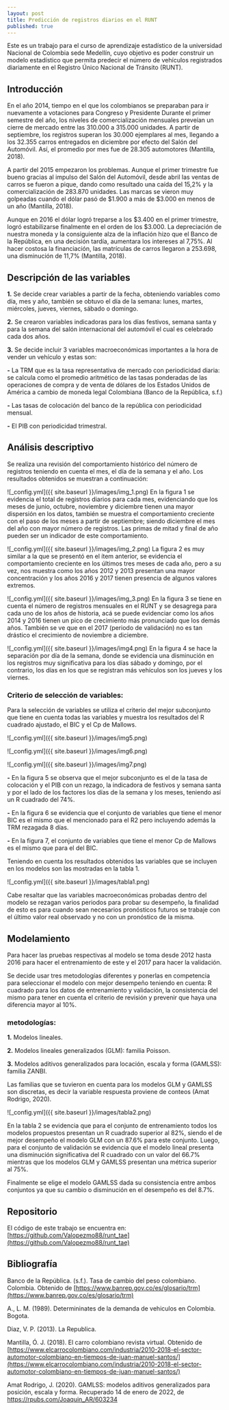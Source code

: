 ```yaml
---
layout: post
title: Predicción de registros diarios en el RUNT
published: true
---
```

Este es un trabajo para el curso de aprendizaje estadístico de la universidad Nacional de Colombia sede Medellín, cuyo objetivo es poder construir un modelo estadístico que permita predecir el número de vehículos registrados diariamente en el Registro Único Nacional de Tránsito (RUNT).

## Introducción
En el año 2014, tiempo en el que los colombianos se preparaban para ir nuevamente a votaciones para Congreso y Presidente Durante el primer semestre del año, los niveles de comercialización mensuales preveían un cierre de mercado entre las 310.000 a 315.000 unidades. A partir de septiembre, los registros superan los 30.000 ejemplares al mes, llegando a los 32.355 carros entregados en diciembre por efecto del Salón del Automóvil. Así, el promedio por mes fue de 28.305 automotores (Mantilla, 2018). 

A partir del 2015 empezaron los problemas. Aunque el primer trimestre fue bueno gracias al impulso del Salón del Automóvil, desde abril las ventas de carros se fueron a pique, dando como resultado una caída del 15,2% y la comercialización de 283.870 unidades. Las marcas se vieron muy golpeadas cuando el dólar pasó de $1.900 a más de $3.000 en menos de un año (Mantilla, 2018).

Aunque en 2016 el dólar logró treparse a los $3.400 en el primer trimestre, logró estabilizarse finalmente en el orden de los $3.000. La depreciación de nuestra moneda y la consiguiente alza de la inflación hizo que el Banco de la República, en una decisión tardía, aumentara los intereses al 7,75%. Al hacer costosa la financiación, las matrículas de carros llegaron a 253.698, una disminución de 11,7% (Mantilla, 2018).


## Descripción de las variables
**1.** Se decide crear variables a partir de la fecha, obteniendo variables como día, mes y año, también se obtuvo el día de la semana: lunes, martes, miércoles, jueves, viernes, sábado o domingo.

**2.** Se crearon variables indicadoras para los días festivos, semana santa y para la semana del salón internacional del automóvil el cual es celebrado cada dos años. 

**3.** Se decide incluir 3 variables macroeconómicas importantes a la hora de vender un vehículo y estas son: 

   **-** La TRM que es la tasa representativa de mercado con periodicidad diaria: se calcula como el promedio aritmético de las tasas ponderadas de las operaciones de compra y de venta de dólares de los Estados Unidos de América a cambio de moneda legal Colombiana (Banco de la República, s.f.)

   **-** Las tasas de colocación del banco de la república con periodicidad mensual.

   **-** El PIB con periodicidad trimestral.


## Análisis descriptivo
Se realiza una revisión del comportamiento histórico del número de registros teniendo en cuenta el mes, el día de la semana y el año. Los resultados obtenidos se muestran a continuación:

![_config.yml]({{ site.baseurl }}/images/img_1.png)
En la figura 1 se evidencia el total de registros diarios para cada mes, evidenciando que los meses de junio, octubre, noviembre y diciembre tienen una mayor dispersión en los datos, también se muestra el comportamiento creciente con el paso de los meses a partir de septiembre; siendo diciembre el mes del año con mayor número de registros. Las primas de mitad y final de año pueden ser un indicador de este comportamiento.


![_config.yml]({{ site.baseurl }}/images/img_2.png)
La figura 2 es muy similar a la que se presentó en el ítem anterior, se evidencia el comportamiento creciente en los últimos tres meses de cada año, pero a su vez, nos muestra como los años 2012 y 2013 presentan una mayor concentración y los años 2016 y 2017 tienen presencia de algunos valores extremos.


![_config.yml]({{ site.baseurl }}/images/img_3.png)
En la figura 3 se tiene en cuenta el número de registros mensuales en el RUNT y se desagrega para cada uno de los años de historia, acá se puede evidenciar como los años 2014 y 2016 tienen un pico de crecimiento más pronunciado que los demás años. También se ve que en el 2017 (periodo de validación) no es tan drástico el crecimiento de noviembre a diciembre.



![_config.yml]({{ site.baseurl }}/images/img4.png)
En la figura 4 se hace la separación por día de la semana, donde se evidencia una disminución en los registros muy significativa para los días sábado y domingo, por el contrario, los días en los que se registran más vehículos son los jueves y los viernes.


### Criterio de selección de variables:
Para la selección de variables se utiliza el criterio del mejor subconjunto que tiene en cuenta todas las variables y muestra los resultados del R cuadrado ajustado, el BIC y el Cp de Mallows.

![_config.yml]({{ site.baseurl }}/images/img5.png)

![_config.yml]({{ site.baseurl }}/images/img6.png)

![_config.yml]({{ site.baseurl }}/images/img7.png)
 
  **-** En la figura 5 se observa que el mejor subconjunto es el de la tasa de colocación y el PIB con un rezago, la indicadora de festivos y semana santa y por el lado de los factores los días de la semana y los meses, teniendo así un R cuadrado del 74%.

  **-** En la figura 6 se evidencia que el conjunto de variables que tiene el menor BIC es el mismo que el mencionado para el R2 pero incluyendo además la TRM rezagada 8 días.

  **-** En la figura 7, el conjunto de variables que tiene el menor Cp de Mallows es el mismo que para el del BIC.

Teniendo en cuenta los resultados obtenidos las variables que se incluyen en los modelos son las mostradas en la tabla 1.

![_config.yml]({{ site.baseurl }}/images/tabla1.png)

Cabe resaltar que las variables macroeconómicas probadas dentro del modelo se rezagan varios periodos para probar su desempeño, la finalidad de esto es para cuando sean necesarios pronósticos futuros se trabaje con el último valor real observado y no con un pronóstico de la misma. 

## Modelamiento
Para hacer las pruebas respectivas al modelo se toma desde 2012 hasta 2016 para hacer el entrenamiento de este y el 2017 para hacer la validación. 

Se decide usar tres metodologías diferentes y ponerlas en competencia para seleccionar el modelo con mejor desempeño teniendo en cuenta: R cuadrado para los datos de entrenamiento y validación, la consistencia del mismo para tener en cuenta el criterio de revisión y prevenir que haya una diferencia mayor al 10%.

### metodologías:
**1.** Modelos lineales. 

**2.** Modelos lineales generalizados (GLM): familia Poisson.

**3.** Modelos aditivos generalizados para locación, escala y forma (GAMLSS): familia ZANBI.

Las familias que se tuvieron en cuenta para los modelos GLM y GAMLSS son discretas, es decir la variable respuesta proviene de conteos (Amat Rodrigo, 2020).


![_config.yml]({{ site.baseurl }}/images/tabla2.png)

En la tabla 2 se evidencia que para el conjunto de entrenamiento todos los modelos propuestos presentan un R cuadrado superior al 82%, siendo el de mejor desempeño el modelo GLM con un 87.6% para este conjunto. Luego, para el conjunto de validación se evidencia que el modelo lineal presenta una disminución significativa del R cuadrado con un valor del 66.7% mientras que los modelos GLM y GAMLSS presentan una métrica superior al 75%.

Finalmente se elige el modelo GAMLSS dada su consistencia entre ambos conjuntos ya que su cambio o disminución en el desempeño es del 8.7%.


## Repositorio
El código de este trabajo se encuentra en: [https://github.com/Valopezmo88/runt_tae](https://github.com/Valopezmo88/runt_tae)


## Bibliografía
Banco de la República. (s.f.). Tasa de cambio del peso colombiano. Colombia. Obtenido de [https://www.banrep.gov.co/es/glosario/trm](https://www.banrep.gov.co/es/glosario/trm)

A., L. M. (1989). Determininates de la demanda de vehiculos en Colombia. Bogota.

Diaz, V. P. (2013). La Republica. 

Mantilla, Ó. J. (2018). El carro colombiano revista virtual. Obtenido de [https://www.elcarrocolombiano.com/industria/2010-2018-el-sector-automotor-colombiano-en-tiempos-de-juan-manuel-santos/](https://www.elcarrocolombiano.com/industria/2010-2018-el-sector-automotor-colombiano-en-tiempos-de-juan-manuel-santos/)

Amat Rodrigo, J. (2020). GAMLSS: modelos aditivos generalizados para posición, escala y forma. Recuperado 14 de enero de 2022, de [https://rpubs.com/Joaquin_AR/603234 ](https://rpubs.com/Joaquin_AR/603234 )
